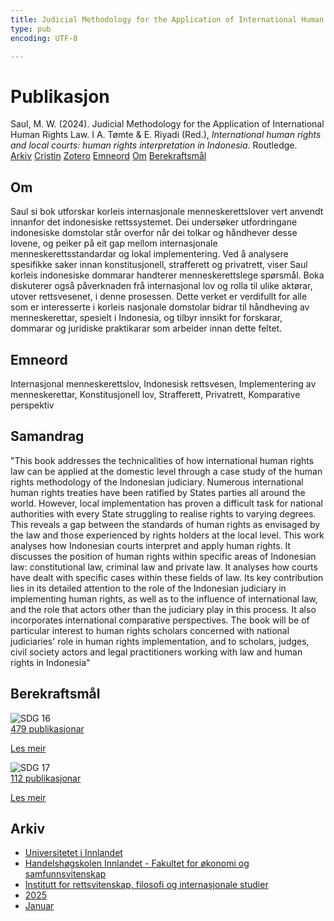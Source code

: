 ```yaml
---
title: Judicial Methodology for the Application of International Human Rights Law
type: pub
encoding: UTF-8

---
```

<h1>Publikasjon</h1>
<article id="csl-bib-container-NF45UFWG" class="csl-bib-container">
  <div class="csl-bib-body"> <div class="csl-entry">Saul, M. W. (2024). Judicial Methodology for the Application of International Human Rights Law. I A. Tømte &#38; E. Riyadi (Red.), <i>International human rights and local courts: human rights interpretation in Indonesia</i>. Routledge.</div> </div>
  <div class="csl-bib-buttons">
    <a href="#taxonomy-article-NF45UFWG" alt="archive" class="csl-bib-button">Arkiv</a>
    <a href="https://app.cristin.no/results/show.jsf?id=2336820" alt="Cristin" class="csl-bib-button">Cristin</a>
    <a href="http://zotero.org/groups/5881554/items/NF45UFWG" alt="Zotero" class="csl-bib-button">Zotero</a>
    <a href="#keywords-article-NF45UFWG" alt="keywords" class="csl-bib-button">Emneord</a>
    <a href="#about-article-NF45UFWG" alt="about_pub" class="csl-bib-button">Om</a>
    <a href="#sdg-article-NF45UFWG" alt="sdg" class="csl-bib-button">Berekraftsmål</a>
  </div>
  <div id="csl-bib-meta-container-NF45UFWG"></div>
</article>
<div id="csl-bib-meta-NF45UFWG" class="csl-bib-meta">
  <article id="about-article-NF45UFWG" class="about_pub-article">
    <h1>Om</h1>
    Saul si bok utforskar korleis internasjonale menneskerettslover vert anvendt innanfor det indonesiske rettssystemet. Dei undersøker utfordringane indonesiske domstolar står overfor når dei tolkar og håndhever desse lovene, og peiker på eit gap mellom internasjonale menneskerettsstandardar og lokal implementering. Ved å analysere spesifikke saker innan konstitusjonell, strafferett og privatrett, viser Saul korleis indonesiske dommarar handterer menneskerettslege spørsmål. Boka diskuterer også påverknaden frå internasjonal lov og rolla til ulike aktørar, utover rettsvesenet, i denne prosessen. Dette verket er verdifullt for alle som er interesserte i korleis nasjonale domstolar bidrar til håndheving av menneskerettar, spesielt i Indonesia, og tilbyr innsikt for forskarar, dommarar og juridiske praktikarar som arbeider innan dette feltet.
  </article>
  <article id="keywords-article-NF45UFWG" class="keywords-article">
    <h1>Emneord</h1>
    Internasjonal menneskerettslov, Indonesisk rettsvesen, Implementering av menneskerettar, Konstitusjonell lov, Strafferett, Privatrett, Komparative perspektiv
  </article>
  <article id="abstract-article-NF45UFWG" class="abstract-article">
    <h1>Samandrag</h1>
    "This book addresses the technicalities of how international human rights law can be applied at the domestic level through a case study of the human rights methodology of the Indonesian judiciary. Numerous international human rights treaties have been ratified by States parties all around the world. However, local implementation has proven a difficult task for national authorities with every State struggling to realise rights to varying degrees. This reveals a gap between the standards of human rights as envisaged by the law and those experienced by rights holders at the local level. This work analyses how Indonesian courts interpret and apply human rights. It discusses the position of human rights within specific areas of Indonesian law: constitutional law, criminal law and private law. It analyses how courts have dealt with specific cases within these fields of law. Its key contribution lies in its detailed attention to the role of the Indonesian judiciary in implementing human rights, as well as to the influence of international law, and the role that actors other than the judiciary play in this process. It also incorporates international comparative perspectives. The book will be of particular interest to human rights scholars concerned with national judiciaries' role in human rights implementation, and to scholars, judges, civil society actors and legal practitioners working with law and human rights in Indonesia"
  </article>
  <article id="sdg-article-NF45UFWG" class="sdg-article">
    <h1>Berekraftsmål</h1>
    <div class="sdg-container"><div id="sdg16" class="sdg">
        <img src="{{< params subfolder >}}images/sdg/sdg16_nn.png" class="image" alt="SDG 16">
        <div class="sdg-overlay">
          <a href="/nn/archive/?key=?sdg=16#archive" class="sdg-publication-count"><span>479</span> publikasjonar</a>
          <p><a href="https://fn.no/om-fn/fns-baerekraftsmaal/fred-rettferdighet-og-velfungerende-institusjoner?lang=nno-NO" class="sdg-read-more">Les meir</a></p>
        </div>
      </div> <div id="sdg17" class="sdg">
        <img src="{{< params subfolder >}}images/sdg/sdg17_nn.png" class="image" alt="SDG 17">
        <div class="sdg-overlay">
          <a href="/nn/archive/?key=?sdg=17#archive" class="sdg-publication-count"><span>112</span> publikasjonar</a>
          <p><a href="https://fn.no/om-fn/fns-baerekraftsmaal/samarbeid-for-aa-naa-maalene?lang=nno-NO" class="sdg-read-more">Les meir</a></p>
        </div>
      </div></div>
  </article>
  <article id="taxonomy-article-NF45UFWG" class="taxonomy-article">
    <h1>Arkiv</h1>
    <ul>
      <li>
        <a href="/nn/archive/?key=3DCRN523">Universitetet i Innlandet</a>
      </li>
      <li>
        <a href="/nn/archive/?key=DU8Q9LN9">Handelshøgskolen Innlandet - Fakultet for økonomi og samfunnsvitenskap</a>
      </li>
      <li>
        <a href="/nn/archive/?key=ITYAG68H">Institutt for rettsvitenskap, filosofi og internasjonale studier</a>
      </li>
      <li>
        <a href="/nn/archive/?key=5MXSAE5D">2025</a>
      </li>
      <li>
        <a href="/nn/archive/?key=M68KA7ZT">Januar</a>
      </li>
    </ul>
  </article>
</div>

